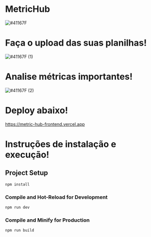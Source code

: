 # MetricHub

![#41167F](https://github.com/lucas-marques-0/MetricHub-frontend/assets/111307314/3004a1d5-9f94-448c-b065-415393927079)

# Faça o upload das suas planilhas!
![#41167F (1)](https://github.com/lucas-marques-0/MetricHub-frontend/assets/111307314/00443885-79a8-4476-9fe5-6865dbe74c34)

# Analise métricas importantes!
![#41167F (2)](https://github.com/lucas-marques-0/MetricHub-frontend/assets/111307314/0899f30c-31b2-4570-995e-4ac3c155f44f)

# Deploy abaixo!
https://metric-hub-frontend.vercel.app

# Instruções de instalação e execução!

## Project Setup

```sh
npm install
```

### Compile and Hot-Reload for Development

```sh
npm run dev
```

### Compile and Minify for Production

```sh
npm run build
```
